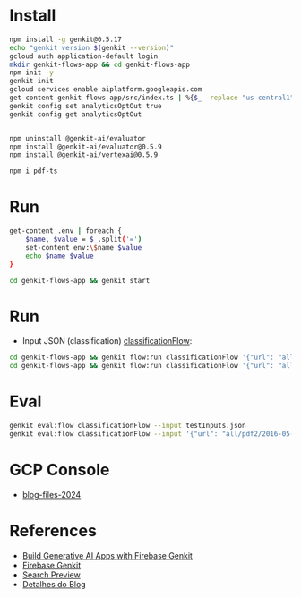 # Install

```bash
npm install -g genkit@0.5.17
echo "genkit version $(genkit --version)"
gcloud auth application-default login
mkdir genkit-flows-app && cd genkit-flows-app
npm init -y
genkit init
gcloud services enable aiplatform.googleapis.com
get-content genkit-flows-app/src/index.ts | %{$_ -replace "us-central1","southamerica-east1"}
genkit config set analyticsOptOut true
genkit config get analyticsOptOut


npm uninstall @genkit-ai/evaluator 
npm install @genkit-ai/evaluator@0.5.9
npm install @genkit-ai/vertexai@0.5.9

npm i pdf-ts

```

# Run

```bash
get-content .env | foreach {
    $name, $value = $_.split('=')
    set-content env:\$name $value
    echo $name $value
}

cd genkit-flows-app && genkit start
```

# Run

- Input JSON (classification) [classificationFlow](http://localhost:4000/run/%252Fflow%252FclassificationFlow):

```bash
cd genkit-flows-app && genkit flow:run classificationFlow '{"url": "all/pdf2/2016-02-18_Projeto_Capitalismo_e_Esquizofrenia_.pdf","content": ""}' -s 
cd genkit-flows-app && genkit flow:run classificationFlow '{"url": "all/pdf2/2016-05-23_A_informação_como_lei_da_consciência_.pdf","content": ""}' -s 
```

# Eval

```bash
genkit eval:flow classificationFlow --input testInputs.json
genkit eval:flow classificationFlow --input '{"url": "all/pdf2/2016-05-23_A_informação_como_lei_da_consciência_.pdf","content": ""}'
```


# GCP Console

- [blog-files-2024](https://console.cloud.google.com/storage/browser/blog-files-2024)

# References

- [Build Generative AI Apps with Firebase Genkit](https://www.cloudskillsboost.google/course_templates/1189/)
- [Firebase Genkit](https://firebase.google.com/docs/genkit)
- [Search Preview](https://console.cloud.google.com/gen-app-builder/locations/global/engines/all-posts2_1735054250406/preview/search?project=llm-studies)
- [Detalhes do Blog](https://www.appsheet.com/start/1fd6c556-3fd2-4fdb-8dfc-e81bf0a81831)
